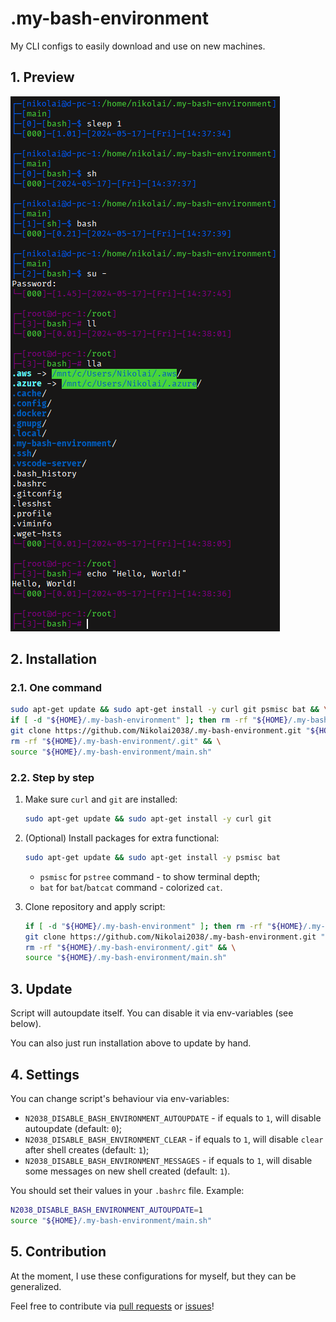 # .my-bash-environment

My CLI configs to easily download and use on new machines.

## 1. Preview

![preview.png](.readme_images/preview.png)

## 2. Installation

### 2.1. One command

```bash
sudo apt-get update && sudo apt-get install -y curl git psmisc bat && \
if [ -d "${HOME}/.my-bash-environment" ]; then rm -rf "${HOME}/.my-bash-environment"; fi && \
git clone https://github.com/Nikolai2038/.my-bash-environment.git "${HOME}/.my-bash-environment" && \
rm -rf "${HOME}/.my-bash-environment/.git" && \
source "${HOME}/.my-bash-environment/main.sh"
```

### 2.2. Step by step

1. Make sure `curl` and `git` are installed:

   ```bash
   sudo apt-get update && sudo apt-get install -y curl git
   ```

2. (Optional) Install packages for extra functional:

   ```bash
   sudo apt-get update && sudo apt-get install -y psmisc bat
   ```

    - `psmisc` for `pstree` command - to show terminal depth;
    - `bat` for `bat`/`batcat` command - colorized `cat`.

3. Clone repository and apply script:

   ```bash
   if [ -d "${HOME}/.my-bash-environment" ]; then rm -rf "${HOME}/.my-bash-environment"; fi && \
   git clone https://github.com/Nikolai2038/.my-bash-environment.git "${HOME}/.my-bash-environment" && \
   rm -rf "${HOME}/.my-bash-environment/.git" && \
   source "${HOME}/.my-bash-environment/main.sh"
   ```

## 3. Update

Script will autoupdate itself. You can disable it via env-variables (see below).

You can also just run installation above to update by hand.

## 4. Settings

You can change script's behaviour via env-variables:

- `N2038_DISABLE_BASH_ENVIRONMENT_AUTOUPDATE` - if equals to `1`, will disable autoupdate (default: `0`);
- `N2038_DISABLE_BASH_ENVIRONMENT_CLEAR` - if equals to `1`, will disable `clear` after shell creates (default: `1`);
- `N2038_DISABLE_BASH_ENVIRONMENT_MESSAGES` - if equals to `1`, will disable some messages on new shell created (default: `1`).

You should set their values in your `.bashrc` file. Example:

```bash
N2038_DISABLE_BASH_ENVIRONMENT_AUTOUPDATE=1
source "${HOME}/.my-bash-environment/main.sh"
```

## 5. Contribution

At the moment, I use these configurations for myself, but they can be generalized.

Feel free to contribute via [pull requests](https://github.com/Nikolai2038/wayland-clipboard-fix/pulls) or [issues](https://github.com/Nikolai2038/wayland-clipboard-fix/issues)!
